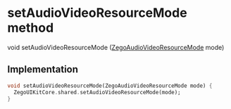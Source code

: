 


# setAudioVideoResourceMode method








void setAudioVideoResourceMode
([ZegoAudioVideoResourceMode](../../zego_uikit_prebuilt_live_audio_room/ZegoAudioVideoResourceMode.md) mode)








## Implementation

```dart
void setAudioVideoResourceMode(ZegoAudioVideoResourceMode mode) {
  ZegoUIKitCore.shared.setAudioVideoResourceMode(mode);
}
```







